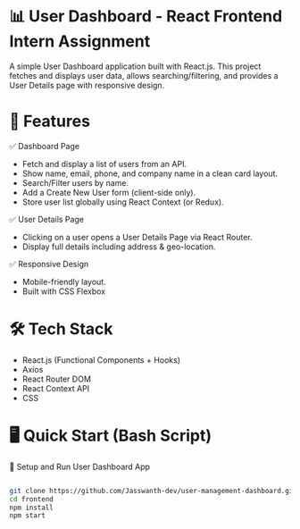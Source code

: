 # 📊 User Dashboard - React Frontend Intern Assignment

A simple User Dashboard application built with React.js.
This project fetches and displays user data, allows searching/filtering, and provides a User Details page with responsive design.

# 🚀 Features
✅ Dashboard Page

- Fetch and display a list of users from an API.
- Show name, email, phone, and company name in a clean card layout.
- Search/Filter users by name.
- Add a Create New User form (client-side only).
- Store user list globally using React Context (or Redux).

✅ User Details Page

- Clicking on a user opens a User Details Page via React Router.
- Display full details including address & geo-location.

✅ Responsive Design

- Mobile-friendly layout.
- Built with CSS Flexbox

# 🛠️ Tech Stack

- React.js (Functional Components + Hooks)
- Axios
- React Router DOM
- React Context API 
- CSS

# 🖥️ Quick Start (Bash Script)
🚀 Setup and Run User Dashboard App
```bash

git clone https://github.com/Jasswanth-dev/user-management-dashboard.git
cd frontend
npm install
npm start
